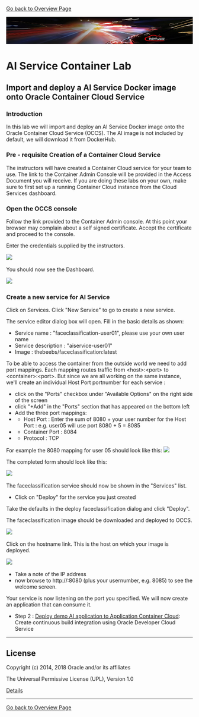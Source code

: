 [Go back to Overview Page](../README.md)

![](../common/images/customer.logo2.png)

# AI Service Container Lab #
## Import and deploy a AI Service Docker image onto Oracle Container Cloud Service ##

### Introduction ###
In this lab we will import and deploy an AI Service Docker image onto the Oracle Container Cloud Service (OCCS). The AI image is not included by default, we will download it from DockerHub.

### Pre - requisite Creation of a Container Cloud Service ###
The instructors will have created a Container Cloud service for your team to use. The link to the Container Admin Console will be provided in the Access Document you will receive. If you are doing these labs on your own, make sure to first set up a running Container Cloud instance from the Cloud Services dashboard.

### Open the OCCS console ###
Follow the link provided to the Container Admin console.  At this point your browser may complain about a self signed certificate.  Accept the certificate and proceed to the console.

Enter the credentials supplied by the instructors.

![](http://via.placeholder.com/880x200)

You should now see the Dashboard.

![](http://via.placeholder.com/880x200)

### Create a new service for AI Service

Click on Services. Click "New Service" to go to create a new service.

The service editor dialog box will open.  Fill in the basic details as shown:
- Service name : "faceclassification-user01", please use your own user name
- Service description : "aiservice-user01" 
- Image : thebeebs/faceclassification:latest

To be able to access the container from the outside world we need to add port mappings.
Each mapping routes traffic from \<host>:\<port> to \<container>:\<port>. But since we are all working on the same instance, we'll create an individual Host Port portnumber for each service :

- click on the "Ports" checkbox under "Available Options" on the right side of the screen
- click "+Add" in the "Ports" section that has appeared on the bottom left
- Add the three port mappings:
- - Host Port : Enter the sum of 8080 + your user number for the Host Port : e.g. user05 will use port 8080 + 5 = 8085
- - Container Port : 8084
- - Protocol : TCP

For example the 8080 mapping for user 05 should look like this:
![](http://via.placeholder.com/880x200)

The completed form should look like this:

![](http://via.placeholder.com/880x200)

The faceclassification service should now be shown in the "Services" list.  
- Click on "Deploy" for the service you just created

Take the defaults in the deploy faceclassification dialog and click "Deploy".

The faceclassification image should be downloaded and deployed to OCCS.

![](http://via.placeholder.com/880x200)

Click on the hostname link.  This is the host on which your image is deployed.

![](http://via.placeholder.com/880x200)

- Take a note of the IP address
- now browse to http://<host-ip-address>:8080 (plus your usernumber, e.g. 8085) to see the welcome screen.

Your service is now listening on the port you specified. We will now create an application that can consume it.

+ Step 2 : [Deploy demo AI application to Application Container Cloud](applicationcontainer.md): Create continuous build integration using Oracle Developer Cloud Service

---
## License ##

Copyright (c) 2014, 2018 Oracle and/or its affiliates

The Universal Permissive License (UPL), Version 1.0   

[Details](../common/license.md)

---
[Go back to Overview Page](../README.md)